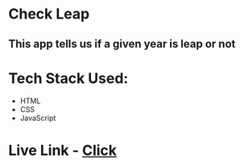# Check Leap
## This app tells us if a given year is leap or not

# Tech Stack Used:
- HTML
- CSS
- JavaScript

# Live Link - [Click](https:check-leap.vercel.app)

